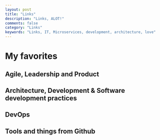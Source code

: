 ```yaml
---
layout: post
title: "Links"
description: "Links, ALOT!"
comments: false
category: "Links"
keywords: "Links, IT, Microservices, development, architecture, love"
---
```


<!-- markdownlint-disable MD033 MD020 MD025-->
# My favorites<a name="favorites"></a>

## Agile, Leadership and Product<a name="agile"></a>

## Architecture, Development & Software development practices <a name="development"></a>

## DevOps<a name="devops"></a>

## Tools and things from Github <a name="tools"></a>

